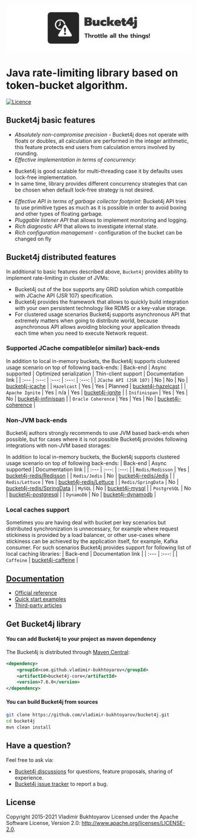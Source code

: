 ![](/asciidoc/src/main/docs/asciidoc/images/white-logo.png)

# Java rate-limiting library based on token-bucket algorithm.

[![Licence](https://img.shields.io/hexpm/l/plug.svg)](https://github.com/vladimir-bukhtoyarov/bucket4j/blob/master/LICENSE)

## Bucket4j basic features
* *Absolutely non-compromise precision* - Bucket4j does not operate with floats or doubles, all calculation are performed in the integer arithmetic, this feature protects end users from calculation errors involved by rounding.
* *Effective implementation in terms of concurrency*:
- Bucket4j is good scalable for multi-threading case it by defaults uses lock-free implementation.
- In same time, library provides different concurrency strategies that can be chosen when default lock-free strategy is not desired.
* *Effective API in terms of garbage collector footprint*: Bucket4j API tries to use primitive types as much as it is possible in order to avoid boxing and other types of floating garbage.
* *Pluggable listener API* that allows to implement monitoring and logging.
* *Rich diagnostic API* that allows to investigate internal state.
* *Rich configuration management* - configuration of the bucket can be changed on fly

## Bucket4j distributed features
In additional to basic features described above, ```Bucket4j``` provides ability to implement rate-limiting in cluster of JVMs:
- Bucket4j out of the box supports any GRID solution which compatible with JCache API (JSR 107) specification.
- Bucket4j provides the framework that allows to quickly build integration with your own persistent technology like RDMS or a key-value storage.
- For clustered usage scenarios Bucket4j supports asynchronous API that extremely matters when going to distribute world, because asynchronous API allows avoiding blocking your application threads each time when you need to execute Network request.

### Supported JCache compatible(or similar) back-ends
In addition to local in-memory buckets, the Bucket4j supports clustered usage scenario on top of following back-ends:
| Back-end                   |  Async supported | Optimized serialization | Thin-client support |  Documentation link     |
| :---                       | :---:            | :---:                   | :---:               | :---:                   |
| ```JCache API (JSR 107)``` |  No              | No                      | No                  | [bucket4j-jcache](https://bucket4j.com/7.6.0/toc.html#bucket4j-jcache)     |
| ```Hazelcast```            |  Yes             | Yes                     | Planned             | [bucket4j-hazelcast](https://bucket4j.com/7.6.0/toc.html#bucket4j-hazelcast)  |
| ```Apache Ignite```        |  Yes             | n/a                     | Yes                 | [bucket4j-ignite](https://bucket4j.com/7.6.0/toc.html#bucket4j-ignite)     |
| ```Inifinispan```          |  Yes             | Yes                     | No                  | [bucket4j-infinispan](https://bucket4j.com/7.6.0/toc.html#bucket4j-infinispan) |
| ```Oracle Coherence```     |  Yes             | Yes                     | No                  | [bucket4j-coherence](https://bucket4j.com/7.6.0/toc.html#bucket4j-coherence)  |

### Non-JVM back-ends
Bucket4j authors strongly recommends to use JVM based back-ends when possible, 
but for cases where it is not possible Bucket4j provides following integrations with non-JVM based storages:   

In addition to local in-memory buckets, the Bucket4j supports clustered usage scenario on top of following back-ends:
| Back-end                   |  Async supported | Documentation link      |
| :---                       | :---:            | :---:                   |
| ```Redis/Redisson```       |  Yes             | [bucket4j-redis/Redisson](https://github.com/vladimir-bukhtoyarov/bucket4j/blob/master/bucket4j-redis/src/main/java/io/github/bucket4j/redis/redisson/cas/RedissonBasedProxyManager.java)      |
| ```Redis/Jedis```          |  No              | [bucket4j-redis/Jedis](https://github.com/vladimir-bukhtoyarov/bucket4j/blob/master/bucket4j-redis/src/main/java/io/github/bucket4j/redis/jedis/cas/JedisBasedProxyManager.java)      |
| ```Redis/Lettuce```        |  Yes             | [bucket4j-redis/Lettuce](https://github.com/vladimir-bukhtoyarov/bucket4j/blob/master/bucket4j-redis/src/main/java/io/github/bucket4j/redis/lettuce/cas/LettuceBasedProxyManager.java)      |
| ```Redis/SpringData```     |  No              | [bucket4j-redis/SpringData](https://github.com/vladimir-bukhtoyarov/bucket4j/blob/master/bucket4j-redis/src/main/java/io/github/bucket4j/redis/spring/cas/SpringDataRedisBasedProxyManager.java)      |
| ```MySQL```                |  No              | [bucket4j-mysql](https://bucket4j.com/7.6.0/toc.html#mysql-integration)      |
| ```PostgreSQL```           |  No              | [bucket4j-postgresql](https://bucket4j.com/7.6.0/toc.html#postgresql-integration) |
| ```DynamoDb```             |  No              | [bucket4j-dynamodb](https://github.com/vladimir-bukhtoyarov/bucket4j/blob/master/bucket4j-dynamodb-sdk-v1/src/main/java/io/github/bucket4j/dynamodb/v1/LongDynamoDBProxyManager.java) |

### Local caches support
Sometimes you are having deal with bucket per key scenarios but distributed synchronization is unnecessary, for example where request stickiness is provided by a load balancer, or other use-cases where stickiness can be achieved by the application itself, for example, Kafka consumer. For such scenarios Bucket4j provides support for following list of local caching libraries:
| Back-end                      | Documentation link      |
| :---                          | :---:                   |
| ```Caffeine```                | [bucket4j-caffeine](https://github.com/vladimir-bukhtoyarov/bucket4j/blob/7.3/bucket4j-caffeine/src/main/java/io/github/bucket4j/caffeine/CaffeineProxyManager.java)      |

## [Documentation](https://bucket4j.com)
* [Official reference](https://bucket4j.com/7.6.0/toc.html)
* [Quick start examples](https://bucket4j.com/7.6.0/toc.html#quick-start-examples)
* [Third-party articles](https://bucket4j.com/#third-party-articles)

## Get Bucket4j library
#### You can add Bucket4j to your project as maven dependency
The Bucket4j is distributed through [Maven Central](http://search.maven.org/):
```xml
<dependency>
    <groupId>com.github.vladimir-bukhtoyarov</groupId>
    <artifactId>bucket4j-core</artifactId>
    <version>7.6.0</version>
</dependency>
``` 
#### You can build Bucket4j from sources
```bash
git clone https://github.com/vladimir-bukhtoyarov/bucket4j.git
cd bucket4j
mvn clean install
```

## Have a question?
Feel free to ask via:
* [Bucket4j discussions](https://github.com/vladimir-bukhtoyarov/bucket4j/discussions) for questions, feature proposals, sharing of experience.
* [Bucket4j issue tracker](https://github.com/vladimir-bukhtoyarov/bucket4j/issues/new) to report a bug.

## License
Copyright 2015-2021 Vladimir Bukhtoyarov
Licensed under the Apache Software License, Version 2.0: <http://www.apache.org/licenses/LICENSE-2.0>.
